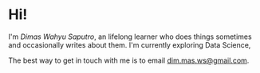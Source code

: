 <!--
**Dim-mas/Dim-mas** is a ✨ _special_ ✨ repository because its `README.md` (this file) appears on your GitHub profile.

Here are some ideas to get you started:

- 🔭 I’m currently working on ...
- 🌱 I’m currently learning ...
- 👯 I’m looking to collaborate on ...
- 🤔 I’m looking for help with ...
- 💬 Ask me about ...
- 📫 How to reach me: ...
- 😄 Pronouns: ...
- ⚡ Fun fact: ...
-->

# Hi! 
I'm *Dimas Wahyu Saputro*, an lifelong learner who does things sometimes and occasionally writes about them.
I'm currently exploring Data Science, 

The best way to get in touch with me is to email dim.mas.ws@gmail.com.
